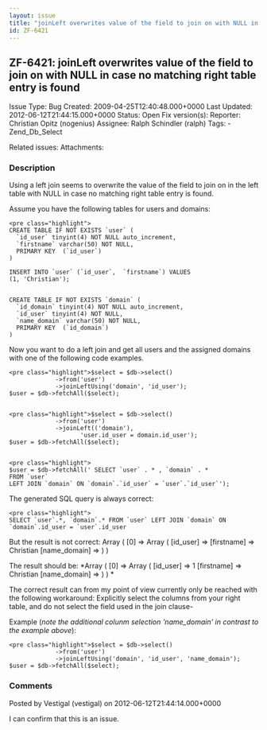 ```yaml
---
layout: issue
title: "joinLeft overwrites value of the field to join on with NULL in case no matching right table entry is found"
id: ZF-6421
---
```


ZF-6421: joinLeft overwrites value of the field to join on with NULL in case no matching right table entry is found
-------------------------------------------------------------------------------------------------------------------

 Issue Type: Bug Created: 2009-04-25T12:40:48.000+0000 Last Updated: 2012-06-12T21:44:15.000+0000 Status: Open Fix version(s): 
 Reporter:  Christian Opitz (nogenius)  Assignee:  Ralph Schindler (ralph)  Tags: - Zend\_Db\_Select
 
 Related issues: 
 Attachments: 
### Description

Using a left join seems to overwrite the value of the field to join on in the left table with NULL in case no matching right table entry is found.

Assume you have the following tables for users and domains:

 
    <pre class="highlight">
    CREATE TABLE IF NOT EXISTS `user` (
      `id_user` tinyint(4) NOT NULL auto_increment,
      `firstname` varchar(50) NOT NULL,
      PRIMARY KEY  (`id_user`)
    ) 
    
    INSERT INTO `user` (`id_user`,  `firstname`) VALUES
    (1, 'Christian');
    
    
    CREATE TABLE IF NOT EXISTS `domain` (
      `id_domain` tinyint(4) NOT NULL auto_increment,
      `id_user` tinyint(4) NOT NULL,
      `name_domain` varchar(50) NOT NULL,
      PRIMARY KEY  (`id_domain`)
    ) 


Now you want to do a left join and get all users and the assigned domains with one of the following code examples.

 
    <pre class="highlight">$select = $db->select()
                 ->from('user')
                 ->joinLeftUsing('domain', 'id_user');
    $user = $db->fetchAll($select);

 
    <pre class="highlight">$select = $db->select()
                 ->from('user')
                 ->joinLeft(('domain'),
                        'user.id_user = domain.id_user');
    $user = $db->fetchAll($select);

 
    <pre class="highlight">
    $user = $db->fetchAll(' SELECT `user` . * , `domain` . *
    FROM `user`
    LEFT JOIN `domain` ON `domain`.`id_user` = `user`.`id_user`');


The generated SQL query is always correct:

 
    <pre class="highlight">
    SELECT `user`.*, `domain`.* FROM `user` LEFT JOIN `domain` ON `domain`.id_user = `user`.id_user


But the result is not correct: Array ( [0] => Array ( [id\_user] => [firstname] => Christian [name\_domain] => ) )

The result should be: \*Array ( [0] => Array ( [id\_user] => 1 [firstname] => Christian [name\_domain] => ) ) \*

The correct result can from my point of view currently only be reached with the following workaround: Explicitly select the columns from your right table, and do not select the field used in the join clause-

Example (_note the additional colunm selection 'name\_domain' in contrast to the example above_):

 
    <pre class="highlight">$select = $db->select()
                 ->from('user')
                 ->joinLeftUsing('domain', 'id_user', 'name_domain');
    $user = $db->fetchAll($select);

 

 

### Comments

Posted by Vestigal (vestigal) on 2012-06-12T21:44:14.000+0000

I can confirm that this is an issue.

 

 